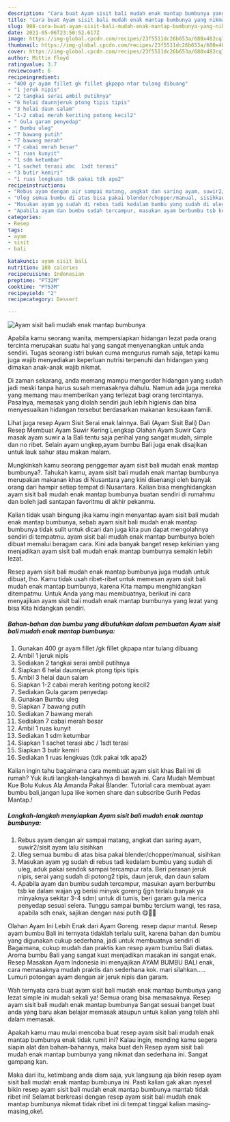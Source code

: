 ```yaml
---
description: "Cara buat Ayam sisit bali mudah enak mantap bumbunya yang nikmat dan Mudah Dibuat"
title: "Cara buat Ayam sisit bali mudah enak mantap bumbunya yang nikmat dan Mudah Dibuat"
slug: 908-cara-buat-ayam-sisit-bali-mudah-enak-mantap-bumbunya-yang-nikmat-dan-mudah-dibuat
date: 2021-05-06T23:50:52.617Z
image: https://img-global.cpcdn.com/recipes/23f5511dc26b653a/680x482cq70/ayam-sisit-bali-mudah-enak-mantap-bumbunya-foto-resep-utama.jpg
thumbnail: https://img-global.cpcdn.com/recipes/23f5511dc26b653a/680x482cq70/ayam-sisit-bali-mudah-enak-mantap-bumbunya-foto-resep-utama.jpg
cover: https://img-global.cpcdn.com/recipes/23f5511dc26b653a/680x482cq70/ayam-sisit-bali-mudah-enak-mantap-bumbunya-foto-resep-utama.jpg
author: Mittie Floyd
ratingvalue: 3.7
reviewcount: 6
recipeingredient:
- "400 gr ayam fillet gk fillet gkpapa ntar tulang dibuang"
- "1 jeruk nipis"
- "2 tangkai serai ambil putihnya"
- "6 helai daunnjeruk ptong tipis tipis"
- "3 helai daun salam"
- "1-2 cabai merah keriting potong kecil2"
- " Gula garam penyedap"
- " Bumbu uleg"
- "7 bawang putih"
- "7 bawang merah"
- "7 cabai merah besar"
- "1 ruas kunyit"
- "1 sdm ketumbar"
- "1 sachet terasi abc  1sdt terasi"
- "3 butir kemiri"
- "1 ruas lengkuas tdk pakai tdk apa2"
recipeinstructions:
- "Rebus ayam dengan air sampai matang, angkat dan saring ayam, suwir2/sisit ayam lalu sisihkan"
- "Uleg semua bumbu di atas bisa pakai blender/chopper/manual, sisihkan"
- "Masukan ayam yg sudah di rebus tadi kedalam bumbu yang sudah di uleg, aduk pakai sendok sampai tercampur rata. Beri perasan jeruk nipis, serai yang sudah di potong2 tipis, daun jeruk, dan daun salam"
- "Apabila ayam dan bumbu sudah tercampur, masukan ayam berbumbu tsb ke dalam wajan yg berisi minyak goreng (jgn terlalu banyak ya minyaknya sekitar 3-4 sdm) untuk di tumis, beri garam gula merica penyedap sesuai selera. Tunggu sampai bumbu tercium wangi, tes rasa, apabila sdh enak, sajikan dengan nasi putih 😋💪🏻"
categories:
- Resep
tags:
- ayam
- sisit
- bali

katakunci: ayam sisit bali 
nutrition: 108 calories
recipecuisine: Indonesian
preptime: "PT32M"
cooktime: "PT53M"
recipeyield: "2"
recipecategory: Dessert

---
```



![Ayam sisit bali mudah enak mantap bumbunya](https://img-global.cpcdn.com/recipes/23f5511dc26b653a/680x482cq70/ayam-sisit-bali-mudah-enak-mantap-bumbunya-foto-resep-utama.jpg)

Apabila kamu seorang wanita, mempersiapkan hidangan lezat pada orang tercinta merupakan suatu hal yang sangat menyenangkan untuk anda sendiri. Tugas seorang istri bukan cuma mengurus rumah saja, tetapi kamu juga wajib menyediakan keperluan nutrisi terpenuhi dan hidangan yang dimakan anak-anak wajib nikmat.

Di zaman  sekarang, anda memang mampu mengorder hidangan yang sudah jadi meski tanpa harus susah memasaknya dahulu. Namun ada juga mereka yang memang mau memberikan yang terlezat bagi orang tercintanya. Pasalnya, memasak yang diolah sendiri jauh lebih higienis dan bisa menyesuaikan hidangan tersebut berdasarkan makanan kesukaan famili. 

Lihat juga resep Ayam Sisit Serai enak lainnya. Bali (Ayam Sisit Bali) Dan Resep Membuat Ayam Suwir Kering Lengkap Olahan Ayam Suwir Cara masak ayam suwir a la Bali tentu saja perihal yang sangat mudah, simple dan no ribet. Selain ayam ungkep,ayam bumbu Bali juga enak disajikan untuk lauk sahur atau makan malam.

Mungkinkah kamu seorang penggemar ayam sisit bali mudah enak mantap bumbunya?. Tahukah kamu, ayam sisit bali mudah enak mantap bumbunya merupakan makanan khas di Nusantara yang kini disenangi oleh banyak orang dari hampir setiap tempat di Nusantara. Kalian bisa menghidangkan ayam sisit bali mudah enak mantap bumbunya buatan sendiri di rumahmu dan boleh jadi santapan favoritmu di akhir pekanmu.

Kalian tidak usah bingung jika kamu ingin menyantap ayam sisit bali mudah enak mantap bumbunya, sebab ayam sisit bali mudah enak mantap bumbunya tidak sulit untuk dicari dan juga kita pun dapat mengolahnya sendiri di tempatmu. ayam sisit bali mudah enak mantap bumbunya boleh dibuat memalui beragam cara. Kini ada banyak banget resep kekinian yang menjadikan ayam sisit bali mudah enak mantap bumbunya semakin lebih lezat.

Resep ayam sisit bali mudah enak mantap bumbunya juga mudah untuk dibuat, lho. Kamu tidak usah ribet-ribet untuk memesan ayam sisit bali mudah enak mantap bumbunya, karena Kita mampu menghidangkan ditempatmu. Untuk Anda yang mau membuatnya, berikut ini cara menyajikan ayam sisit bali mudah enak mantap bumbunya yang lezat yang bisa Kita hidangkan sendiri.

<!--inarticleads1-->

##### Bahan-bahan dan bumbu yang dibutuhkan dalam pembuatan Ayam sisit bali mudah enak mantap bumbunya:

1. Gunakan 400 gr ayam fillet /gk fillet gkpapa ntar tulang dibuang
1. Ambil 1 jeruk nipis
1. Sediakan 2 tangkai serai ambil putihnya
1. Siapkan 6 helai daunnjeruk ptong tipis tipis
1. Ambil 3 helai daun salam
1. Siapkan 1-2 cabai merah keriting potong kecil2
1. Sediakan  Gula garam penyedap
1. Gunakan  Bumbu uleg
1. Siapkan 7 bawang putih
1. Sediakan 7 bawang merah
1. Sediakan 7 cabai merah besar
1. Ambil 1 ruas kunyit
1. Sediakan 1 sdm ketumbar
1. Siapkan 1 sachet terasi abc / 1sdt terasi
1. Siapkan 3 butir kemiri
1. Sediakan 1 ruas lengkuas (tdk pakai tdk apa2)


Kalian ingin tahu bagaimana cara membuat ayam sisit khas Bali ini di rumah? Yuk ikuti langkah-langkahnya di bawah ini. Cara Mudah Membuat Kue Bolu Kukus Ala Amanda Pakai Blander. Tutorial cara membuat ayam bumbu bali,jangan lupa like komen share dan subscribe Gurih Pedas Mantap.! 

<!--inarticleads2-->

##### Langkah-langkah menyiapkan Ayam sisit bali mudah enak mantap bumbunya:

1. Rebus ayam dengan air sampai matang, angkat dan saring ayam, suwir2/sisit ayam lalu sisihkan
1. Uleg semua bumbu di atas bisa pakai blender/chopper/manual, sisihkan
1. Masukan ayam yg sudah di rebus tadi kedalam bumbu yang sudah di uleg, aduk pakai sendok sampai tercampur rata. Beri perasan jeruk nipis, serai yang sudah di potong2 tipis, daun jeruk, dan daun salam
1. Apabila ayam dan bumbu sudah tercampur, masukan ayam berbumbu tsb ke dalam wajan yg berisi minyak goreng (jgn terlalu banyak ya minyaknya sekitar 3-4 sdm) untuk di tumis, beri garam gula merica penyedap sesuai selera. Tunggu sampai bumbu tercium wangi, tes rasa, apabila sdh enak, sajikan dengan nasi putih 😋💪🏻


Olahan Ayam Ini Lebih Enak dari Ayam Goreng. resep dapur mantul. Resep ayam bumbu Bali ini ternyata tidaklah terlalu sulit, karena bahan dan bumbu yang digunakan cukup sederhana, jadi untuk membuatnya sendiri di Bagaimana, cukup mudah dan praktis kan resep ayam bumbu Bali diatas. Aroma bumbu Bali yang sangat kuat menjadikan masakan ini sangat enak. Resep Masakan Ayam Indonesia ini menyajikan AYAM BUMBU BALI enak, cara memasaknya mudah praktis dan sederhana kok. mari silahkan….. Lumuri potongan ayam dengan air jeruk nipis dan garam. 

Wah ternyata cara buat ayam sisit bali mudah enak mantap bumbunya yang lezat simple ini mudah sekali ya! Semua orang bisa memasaknya. Resep ayam sisit bali mudah enak mantap bumbunya Sangat sesuai banget buat anda yang baru akan belajar memasak ataupun untuk kalian yang telah ahli dalam memasak.

Apakah kamu mau mulai mencoba buat resep ayam sisit bali mudah enak mantap bumbunya enak tidak rumit ini? Kalau ingin, mending kamu segera siapin alat dan bahan-bahannya, maka buat deh Resep ayam sisit bali mudah enak mantap bumbunya yang nikmat dan sederhana ini. Sangat gampang kan. 

Maka dari itu, ketimbang anda diam saja, yuk langsung aja bikin resep ayam sisit bali mudah enak mantap bumbunya ini. Pasti kalian gak akan nyesel bikin resep ayam sisit bali mudah enak mantap bumbunya mantab tidak ribet ini! Selamat berkreasi dengan resep ayam sisit bali mudah enak mantap bumbunya nikmat tidak ribet ini di tempat tinggal kalian masing-masing,oke!.

